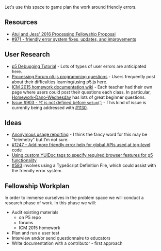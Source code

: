 Let's use this space to game plan the work around friendly errors.

## Resources

* [Atul and Jess' 2016 Processing Fellowship Proposal](https://gist.github.com/toolness/d994ff777db79e493a6f)
* [#971 - friendly error system fixes, updates, and improvements](https://github.com/processing/p5.js/issues/971)

## User Research

* [p5 Debugging Tutorial](http://p5js.org/tutorials/debugging/) - Lots of types of user errors are anticipated here.
* [Processing Forum p5.js programming questions](https://forum.processing.org/two/categories/p5-js-programming-questions) - Users frequently post about their difficulties learning/using p5.js here.
* [ICM 2015 homework documentation wiki](https://github.com/ITPNYU/ICM-2015/wiki#homework-documentation) - Each teacher had their own page where users could post their questions each class. In particular, [Homework-Dano-Wednesday](https://github.com/ITPNYU/ICM-2015/wiki/Homework-Dano-Wednesday) has lots of great beginner questions.
* [Issue #903 - `PI` is not defined before `setup()`](https://github.com/processing/p5.js/issues/903) - This kind of issue is currently being addressed with [#1130](https://github.com/processing/p5.js/pull/1130).

## Ideas

* [Anonymous usage reporting](https://github.com/processing/p5.js/pull/1130#issuecomment-159911009) - I think the fancy word for this may be "telemetry" but I'm not sure.
* [#1247 - Add more friendly error help for global APIs used at top-level code](https://github.com/processing/p5.js/issues/1247)
* [Using custom YUIDoc tags to specify required browser features for p5 functionality](https://github.com/processing/p5.js/pull/1144#issuecomment-160419254)
* [#583](https://github.com/processing/p5.js/issues/583) involves using a TypeScript Definition File, which could assist with the friendly error system.

## Fellowship Workplan 

In order to immerse ourselves in the problem space we will conduct a research phase of work. In this phase we will:

* Audit existing materials
  * on P5 repo
  * forums
  * ICM 2015 homework
* Plan and run a user test 
* Interview and/or send questionnaire to educators
* Write documentation with a contributor - first approach


